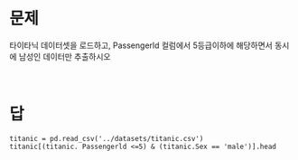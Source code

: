 
# 문제 
타이타닉 데이터셋을 로드하고, Passengerld 컬럼에서 5등급이하에 해당하면서 동시에 남성인 데이터만 추출하시오

<br/>
<br\>
<br\>
<br\>
<br\>
<br\>
<br\>
<br\>
<br\>
<br\>
<br\>
<br\>
<br\>
<br\>
<br\>
<br\>
<br\>




# 답

```
titanic = pd.read_csv('../datasets/titanic.csv')
titanic[(titanic. Passengerld <=5) & (titanic.Sex == 'male')].head

```
